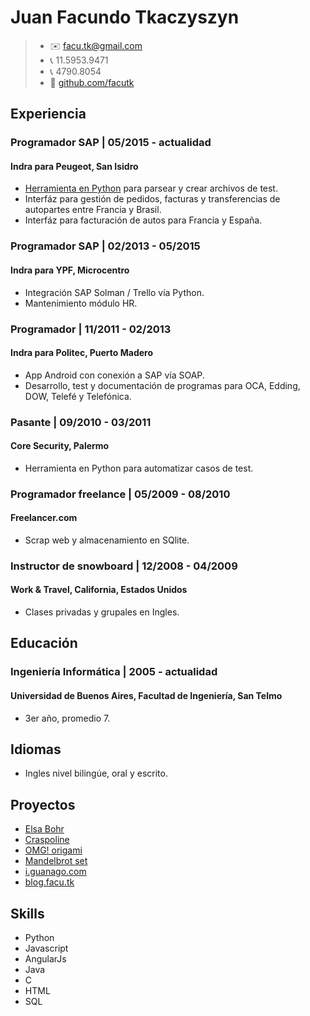 # Juan Facundo Tkaczyszyn
> - :envelope: facu.tk@gmail.com
> - :telephone_receiver: 11.5953.9471
> - :telephone_receiver: 4790.8054
> - :notebook: [github.com/facutk](https://github.com/facutk)

## Experiencia

### Programador SAP | 05/2015 - actualidad
#### Indra para Peugeot, San Isidro
- [Herramienta en Python](http://home.facu.tk/tatou) para parsear y crear archivos de test.
- Interfáz para gestión de pedidos, facturas y transferencias de autopartes entre Francia y Brasil. 
- Interfáz para facturación de autos para Francia y España. 

### Programador SAP | 02/2013 - 05/2015
#### Indra para YPF, Microcentro
- Integración SAP Solman / Trello vía Python.
- Mantenimiento módulo HR.

### Programador | 11/2011 - 02/2013
#### Indra para Politec, Puerto Madero
- App Android con conexión a SAP vía SOAP.
- Desarrollo, test y documentación de programas para OCA, Edding, DOW, Telefé y Telefónica.

### Pasante | 09/2010 - 03/2011
#### Core Security, Palermo
- Herramienta en Python para automatizar casos de test.

### Programador freelance | 05/2009 - 08/2010
#### Freelancer.com
- Scrap web y almacenamiento en SQlite.

### Instructor de snowboard | 12/2008 - 04/2009
#### Work & Travel, California, Estados Unidos
- Clases privadas y grupales en Ingles.

## Educación
### Ingeniería Informática | 2005 - actualidad
#### Universidad de Buenos Aires, Facultad de Ingeniería, San Telmo
- 3er año, promedio 7.

## Idiomas
- Ingles nivel bilingúe, oral y escrito.

## Proyectos
- [Elsa Bohr](http://landing.elsabohr.com/)
- [Craspoline](http://home.facu.tk/crasponline/index.html#/)
- [OMG! origami](http://www.omgorigami.com/)
- [Mandelbrot set](http://home.facu.tk/mandelbrot)
- [i.guanago.com](http://i.guanago.com/)
- [blog.facu.tk](http://blog.facu.tk)

## Skills
- Python
- Javascript
- AngularJs
- Java
- C
- HTML
- SQL
